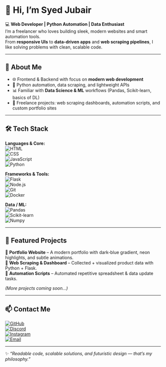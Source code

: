 # 👋 Hi, I’m Syed Jubair  

💻 **Web Developer | Python Automation | Data Enthusiast**  
I’m a freelancer who loves building sleek, modern websites and smart automation tools.  
From **responsive UIs** to **data-driven apps** and **web scraping pipelines**, I like solving problems with clean, scalable code.  

---

## 🚀 About Me
- 🌐 Frontend & Backend with focus on **modern web development**
- 🐍 Python automation, data scraping, and lightweight APIs
- 📊 Familiar with **Data Science & ML** workflows (Pandas, Scikit-learn, basics of DL)
- 🎯 Freelance projects: web scraping dashboards, automation scripts, and custom portfolio sites

---

## 🛠️ Tech Stack
**Languages & Core:**  
![HTML](https://img.shields.io/badge/-HTML5-E34F26?logo=html5&logoColor=white&style=flat)  
![CSS](https://img.shields.io/badge/-CSS3-1572B6?logo=css3&logoColor=white&style=flat)  
![JavaScript](https://img.shields.io/badge/-JavaScript-F7DF1E?logo=javascript&logoColor=black&style=flat)  
![Python](https://img.shields.io/badge/-Python-3776AB?logo=python&logoColor=white&style=flat)  

**Frameworks & Tools:**  
![Flask](https://img.shields.io/badge/-Flask-000000?logo=flask&logoColor=white&style=flat)  
![Node.js](https://img.shields.io/badge/-Node.js-339933?logo=nodedotjs&logoColor=white&style=flat)  
![Git](https://img.shields.io/badge/-Git-F05032?logo=git&logoColor=white&style=flat)  
![Docker](https://img.shields.io/badge/-Docker-2496ED?logo=docker&logoColor=white&style=flat)  

**Data / ML:**  
![Pandas](https://img.shields.io/badge/-Pandas-150458?logo=pandas&logoColor=white&style=flat)  
![Scikit-learn](https://img.shields.io/badge/-Scikit--Learn-F7931E?logo=scikit-learn&logoColor=white&style=flat)  
![Numpy](https://img.shields.io/badge/-NumPy-013243?logo=numpy&logoColor=white&style=flat)  

---

## 📂 Featured Projects
🔹 **Portfolio Website** – A modern portfolio with dark-blue gradient, neon highlights, and subtle animations.  
🔹 **Web Scraping & Dashboard** – Collected + visualized product data with Python + Flask.  
🔹 **Automation Scripts** – Automated repetitive spreadsheet & data update tasks.  

*(More projects coming soon…)*  

---

## 📫 Contact Me
[![GitHub](https://img.shields.io/badge/GitHub-100000?logo=github&logoColor=white&style=flat)](https://github.com/MSyedJubair)  
[![Discord](https://img.shields.io/badge/Discord-5865F2?logo=discord&logoColor=white&style=flat)](https://discord.gg/syedjubair)  
[![Instagram](https://img.shields.io/badge/Instagram-E4405F?logo=instagram&logoColor=white&style=flat)](https://instagram.com/m.syedjubair)  
[![Email](https://img.shields.io/badge/Email-D14836?logo=gmail&logoColor=white&style=flat)](mailto:m.syedjubair@gmail.com)  

---

✨ *“Readable code, scalable solutions, and futuristic design — that’s my philosophy.”*  
